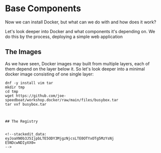 # Base Components
Now we can install Docker, but what can we do with and how does it work?

Let's look deeper into Docker and what components it's depending on.
We do this by the process, deploying a simple web application

## The Images
As we have seen, Docker images may built from multiple layers, each of them depend on the layer below it.
So let's look deeper into a minimal docker image consisting of one single layer:
```
dnf -y install vim tar
mkdir tmp
cd tmp
wget https://github.com/joe-speedboat/workshop.docker/raw/main/files/busybox.tar
tar vxf busybox.tar



## The Registry


<!--stackedit_data:
eyJoaXN0b3J5IjpbLTE5ODY3MjgzNjcsLTE0OTYxOTg5MzYsNj
E5NDcwNDIyXX0=
-->